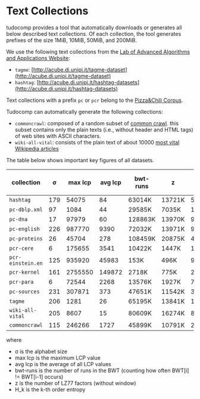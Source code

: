 # Text Collections

tudocomp provides a tool that automatically downloads or generates all below described text collections.
Of each collection, the tool generates prefixes of the size 1MiB, 10MiB, 50MiB, and 200MiB.

We use the following text collections from the [Lab of Advanced Algorithms and Applications Website](http://acube.di.unipi.it/datasets):

 - `tagme`: [http://acube.di.unipi.it/tagme-dataset](http://acube.di.unipi.it/tagme-dataset)
 - `hashtag`: [http://acube.di.unipi.it/hashtag-datasets](http://acube.di.unipi.it/hashtag-datasets)

Text collections with a prefix `pc` or `pcr` belong to the [Pizza&Chili Corpus](pizzachili.dcc.uchile.cl).

Tudocomp can automatically generate the following collections:

 - `commoncrawl`: composed of a random subset of [common crawl](http://commoncrawl.org).
  this subset contains only the plain texts (i.e., without header and HTML tags) of web sites with ASCII characters.
 - `wiki-all-vital`: consists of the plain text of about 10000 [most vital Wikipedia articles](https://en.wikipedia.org/wiki/Wikipedia:Vital_articles/Expanded)

The table below shows important key figures of all datasets.


| collection        | σ   | max lcp | avg lcp | bwt-runs | z      | max LZ77 factor | H_0  | H_1  | H_2  | H_3
| ---               | --- | ---     | ---     | ---      | ---    | ---             | ---  | ---  | ---  | ---
| `hashtag        ` | 179 | 54075   | 84      | 63014K   | 13721K | 54056           | 4.59 | 3.06 | 2.69 | 2.46
| `pc-dblp.xml    ` | 97  | 1084    | 44      | 29585K   | 7035K  | 1060            | 5.26 | 3.48 | 2.17 | 1.43
| `pc-dna         ` | 17  | 97979   | 60      | 128863K  | 13970K | 97966           | 1.97 | 1.93 | 1.92 | 1.92
| `pc-english     ` | 226 | 987770  | 9390    | 72032K   | 13971K | 987766          | 4.52 | 3.62 | 2.95 | 2.42
| `pc-proteins    ` | 26  | 45704   | 278     | 108459K  | 20875K | 45703           | 4.20 | 4.18 | 4.16 | 4.07
| `pcr-cere       ` | 6   | 175655  | 3541    | 10422K   | 1447K  | 175643          | 2.19 | 1.81 | 1.81 | 1.80
| `pcr-einstein.en` | 125 | 935920  | 45983   | 153K     | 496K   | 906995          | 4.92 | 3.66 | 2.61 | 1.63
| `pcr-kernel     ` | 161 | 2755550 | 149872  | 2718K    | 775K   | 2755550         | 5.38 | 4.03 | 2.93 | 2.05
| `pcr-para       ` | 6   | 72544   | 2268    | 13576K   | 1927K  | 70680           | 2.12 | 1.88 | 1.88 | 1.87
| `pc-sources     ` | 231 | 307871  | 373     | 47651K   | 11542K | 307871          | 5.47 | 4.08 | 3.10 | 2.34
| `tagme          ` | 206 | 1281    | 26      | 65195K   | 13841K | 1279            | 4.90 | 3.77 | 3.20 | 2.60
| `wiki-all-vital ` | 205 | 8607    | 15      | 80609K   | 16274K | 8607            | 4.56 | 3.62 | 3.03 | 2.45
| `commoncrawl    ` | 115 | 246266  | 1727    | 45899K   | 10791K | 246266          | 5.37 | 4.30 | 3.55 | 2.78

where

 - σ is the alphabet size
 - max lcp is the maximum LCP value
 - avg lcp is the average of all LCP values
 - bwt-runs is the number of runs in the BWT (counting how often BWT[i] != BWT[i-1] occurs)
 - z is the number of LZ77 factors (without window)
 - H_k is the k-th order entropy
